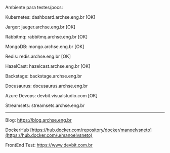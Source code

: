 
Ambiente para testes/pocs:

Kubernetes: dashboard.archse.eng.br [OK]

Jarger: jaeger.archse.eng.br [OK]

Rabbitmq: rabbitmq.archse.eng.br [OK]

MongoDB: mongo.archse.eng.br [OK]

Redis: redis.archse.eng.br [OK]

HazelCast: hazelcast.archse.eng.br [OK]

Backstage: backstage.archse.eng.br

Docusaurus: docusaurus.archse.eng.br

Azure Devops: devbit.visualstudio.com [OK]

Streamsets: streamsets.archse.eng.br

------------------------------------------------------------------------------------------------------------------------
Blog: https://blog.archse.eng.br

DockerHub  [https://hub.docker.com/repository/docker/manoelvsneto](https://hub.docker.com/u/manoelvsneto)

FrontEnd Test: https://www.devbit.com.br

